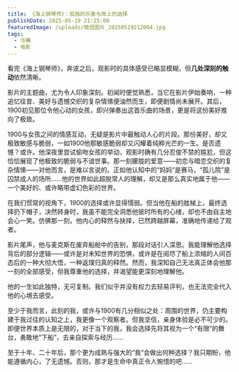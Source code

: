 ```yaml
---
title: 《海上钢琴师》：孤独的乐章与岸上的选择
publishDate: 2025-05-19 21:25:00
featuredImage: /uploads/微信图片_20250519212004.jpg
tags:
  - 与曦
  - 电影
---
```

看完《海上钢琴师》，奔波之后，观影时的具体感受已略显模糊，但**几处深刻的触动**依然清晰。

影片的主题曲，尤为令人印象深刻。初闻时便觉熟悉，当它在影片伊始奏响，一种追忆往昔、美好与遗憾交织的复杂情愫便油然而生，即便剧情尚未展开。其后，1900初见那位令他心动的女孩，即兴弹奏出这首乐曲的场景，更是将这份美好推向了极致。

1900与女孩之间的情感互动，无疑是影片中最触动人心的片段。那份美好，却又极致敏感与脆弱，一如1900他那敏感脆弱却又闪耀着纯粹光芒的一生。是否遗憾？或许。他深夜里尝试偷吻女孩的举动，观影时确有几分忍俊不禁的尴尬，但这恰恰展现了他极致的脆弱与不谙世事。那一刻朦胧的爱意——初恋与暗恋交织的复杂情愫——对他而言，是难以言说的。正如他认知中的“妈妈”是赛马，“孤儿院”是囚禁成人的场所……他的世界如此超脱常人的理解，却又是那么真实地属于他——一个美好的、或许略带虚幻色彩的世界。

在我们惯常的视角下，1900的选择或许显得懦弱。但当他在船的舷梯上，最终选择扔下帽子，决然转身时，我虽不能完全洞悉他彼时所有的心绪，却也不由自主地会心一笑。仿佛那一刻，他内心的释然与抉择，已然跨越屏幕，准确地传递给了观者。

影片尾声，他与麦克斯在废弃船舱中的告别，那段对话引人深思。我能理解他选择背后的部分逻辑——或许是对未知世界的恐惧，或许是在阅尽了船上浓缩的人间百态后的一种大彻大悟，一种返璞归真的释然。然而，我深知自己无法真正体会他那一刻的全部感受，但我尊重他的选择，并渴望能更深刻地理解他。

他的一生如此独特，无可复制。我们似乎并没有权力去轻易评判，也无法完全代入他的心境去感受。

至少于我而言，此刻的我，或许与1900有几分相似之处：周围的世界，仍主要构建于我过往的认知之上，我更像一个观察者。但我坚信，亲身体验是必不可少的。即便世界本质上是无限的，对于当下的我，我会选择先将其视为一个“有限”的舞台，勇敢地“下船”，去亲自探索与经历……

至于十年、二十年后，那个更为成熟与强大的“我”会做出何种选择？我只期盼，他能遵循内心，了无遗憾。否则，那才是生命中真正令人惋惜的吧……
